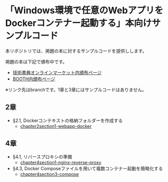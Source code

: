 # 「Windows環境で任意のWebアプリをDockerコンテナー起動する」本向けサンプルコード

本リポジトリでは、掲題の本に対するサンプルコードを提供しします。

掲題の本は下記で頒布中です。

* [技術書典オンラインマーケット内頒布ページ](https://techbookfest.org/product/hS161Fw4TpSPcDENTnDbPa)
* [BOOTH内頒布ページ](https://xingyanhuan.booth.pm/items/4837814)


※リンク先はbranchです。1章と3章にはサンプルコードはありません。


## 2章

* §2.1, Dockerコンテキストの格納フォルダーを作成する
    * [chapter2section1-webapp-docker](https://github.com/hoshimado/tbf14-sample/tree/chapter2section1-webapp-docker)

## 4章

* §4.1, リバースプロキシの準備
    * [chapter4section1-nginx-reverse-proxy](https://github.com/hoshimado/tbf14-sample/tree/chapter4section1-nginx-reverse-proxy)
* §4.3, Docker Composeファイルを用いて複数コンテナー起動を簡略化する
    * [chapter4section3-compose](https://github.com/hoshimado/tbf14-sample/tree/chapter4section3-compose)


